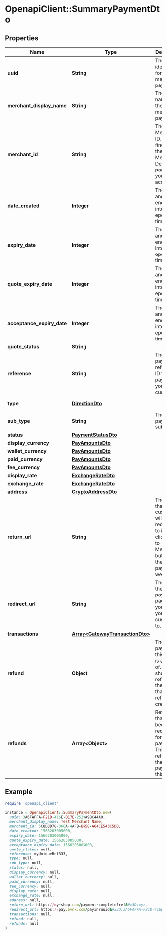 # OpenapiClient::SummaryPaymentDto

## Properties

| Name | Type | Description | Notes |
| ---- | ---- | ----------- | ----- |
| **uuid** | **String** | The unique identifier for the merchant payment. | [optional] |
| **merchant_display_name** | **String** | The display name for the merchant payment. | [optional] |
| **merchant_id** | **String** | The Merchant ID. You can find it on the Merchant Details page in your account. | [optional] |
| **date_created** | **Integer** | The date and time, encoded into UNIX epoch timestamps. | [optional] |
| **expiry_date** | **Integer** | The date and time, encoded into UNIX epoch timestamps | [optional] |
| **quote_expiry_date** | **Integer** | The date and time, encoded into UNIX epoch timestamps | [optional] |
| **acceptance_expiry_date** | **Integer** | The date and time, encoded into UNIX epoch timestamps | [optional] |
| **quote_status** | **String** |  | [optional] |
| **reference** | **String** | The custom payment reference ID to tie the payment to your customer. | [optional] |
| **type** | [**DirectionDto**](DirectionDto.md) |  | [optional][default to &#39;IN&#39;] |
| **sub_type** | **String** | The payment sub type | [optional][default to &#39;merchantPayIn&#39;] |
| **status** | [**PaymentStatusDto**](PaymentStatusDto.md) |  | [optional] |
| **display_currency** | [**PayAmountsDto**](PayAmountsDto.md) |  | [optional] |
| **wallet_currency** | [**PayAmountsDto**](PayAmountsDto.md) |  | [optional] |
| **paid_currency** | [**PayAmountsDto**](PayAmountsDto.md) |  | [optional] |
| **fee_currency** | [**PayAmountsDto**](PayAmountsDto.md) |  | [optional] |
| **display_rate** | [**ExchangeRateDto**](ExchangeRateDto.md) |  | [optional] |
| **exchange_rate** | [**ExchangeRateDto**](ExchangeRateDto.md) |  | [optional] |
| **address** | [**CryptoAddressDto**](CryptoAddressDto.md) |  | [optional] |
| **return_url** | **String** | The URL that the customer will be redirected to if they click &#39;Back to Merchant&#39; button on the payment web page. | [optional] |
| **redirect_url** | **String** | The URL to the payment page that you redirect your customers to. | [optional] |
| **transactions** | [**Array&lt;GatewayTransactionDto&gt;**](GatewayTransactionDto.md) |  | [optional] |
| **refund** | **Object** | The payment this object is a refund of. This should reference the pay in that this refund was created for. | [optional] |
| **refunds** | **Array&lt;Object&gt;** | Refunds that have been requested for this payment. This should reference the refund payout for this pay in. | [optional] |

## Example

```ruby
require 'openapi_client'

instance = OpenapiClient::SummaryPaymentDto.new(
  uuid: 3A6FAFFA-F21D-416E-B17E-2529A9BC44A0,
  merchant_display_name: Test Merchant Name,
  merchant_id: 5C8D8D78-366A-4AFB-B658-A64CE543C5DB,
  date_created: 1566203005000,
  expiry_date: 1566203005000,
  quote_expiry_date: 1566203005000,
  acceptance_expiry_date: 1566203005000,
  quote_status: null,
  reference: myUniqueRef333,
  type: null,
  sub_type: null,
  status: null,
  display_currency: null,
  wallet_currency: null,
  paid_currency: null,
  fee_currency: null,
  display_rate: null,
  exchange_rate: null,
  address: null,
  return_url: https://my-shop.com/payment-complete?ref&#x3D;xyz,
  redirect_url: https://pay.bvnk.com/payin?uuid&#x3D;3A6FAFFA-F21D-416E-B17E-2529A9BC44A0,
  transactions: null,
  refund: null,
  refunds: null
)
```

